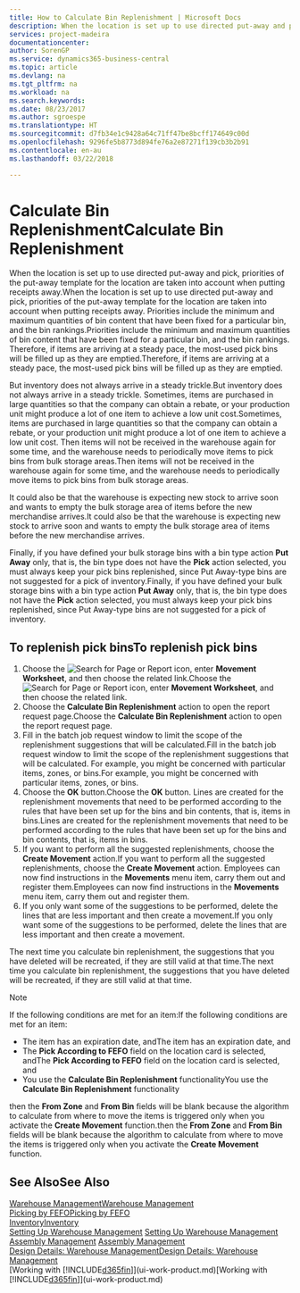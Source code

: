 ```yaml
---
title: How to Calculate Bin Replenishment | Microsoft Docs
description: When the location is set up to use directed put-away and pick, priorities of the put-away template for the location are taken into account when putting receipts away.
services: project-madeira
documentationcenter: 
author: SorenGP
ms.service: dynamics365-business-central
ms.topic: article
ms.devlang: na
ms.tgt_pltfrm: na
ms.workload: na
ms.search.keywords: 
ms.date: 08/23/2017
ms.author: sgroespe
ms.translationtype: HT
ms.sourcegitcommit: d7fb34e1c9428a64c71ff47be8bcff174649c00d
ms.openlocfilehash: 9296fe5b8773d894fe76a2e87271f139cb3b2b91
ms.contentlocale: en-au
ms.lasthandoff: 03/22/2018

---
```

# <a name="calculate-bin-replenishment"></a><span data-ttu-id="2f3ec-103">Calculate Bin Replenishment</span><span class="sxs-lookup"><span data-stu-id="2f3ec-103">Calculate Bin Replenishment</span></span>
<span data-ttu-id="2f3ec-104">When the location is set up to use directed put-away and pick, priorities of the put-away template for the location are taken into account when putting receipts away.</span><span class="sxs-lookup"><span data-stu-id="2f3ec-104">When the location is set up to use directed put-away and pick, priorities of the put-away template for the location are taken into account when putting receipts away.</span></span> <span data-ttu-id="2f3ec-105">Priorities include the minimum and maximum quantities of bin content that have been fixed for a particular bin, and the bin rankings.</span><span class="sxs-lookup"><span data-stu-id="2f3ec-105">Priorities include the minimum and maximum quantities of bin content that have been fixed for a particular bin, and the bin rankings.</span></span> <span data-ttu-id="2f3ec-106">Therefore, if items are arriving at a steady pace, the most-used pick bins will be filled up as they are emptied.</span><span class="sxs-lookup"><span data-stu-id="2f3ec-106">Therefore, if items are arriving at a steady pace, the most-used pick bins will be filled up as they are emptied.</span></span>  

<span data-ttu-id="2f3ec-107">But inventory does not always arrive in a steady trickle.</span><span class="sxs-lookup"><span data-stu-id="2f3ec-107">But inventory does not always arrive in a steady trickle.</span></span> <span data-ttu-id="2f3ec-108">Sometimes, items are purchased in large quantities so that the company can obtain a rebate, or your production unit might produce a lot of one item to achieve a low unit cost.</span><span class="sxs-lookup"><span data-stu-id="2f3ec-108">Sometimes, items are purchased in large quantities so that the company can obtain a rebate, or your production unit might produce a lot of one item to achieve a low unit cost.</span></span> <span data-ttu-id="2f3ec-109">Then items will not be received in the warehouse again for some time, and the warehouse needs to periodically move items to pick bins from bulk storage areas.</span><span class="sxs-lookup"><span data-stu-id="2f3ec-109">Then items will not be received in the warehouse again for some time, and the warehouse needs to periodically move items to pick bins from bulk storage areas.</span></span>  

<span data-ttu-id="2f3ec-110">It could also be that the warehouse is expecting new stock to arrive soon and wants to empty the bulk storage area of items before the new merchandise arrives.</span><span class="sxs-lookup"><span data-stu-id="2f3ec-110">It could also be that the warehouse is expecting new stock to arrive soon and wants to empty the bulk storage area of items before the new merchandise arrives.</span></span>  

<span data-ttu-id="2f3ec-111">Finally, if you have defined your bulk storage bins with a bin type action **Put Away** only, that is, the bin type does not have the **Pick** action selected, you must always keep your pick bins replenished, since Put Away-type bins are not suggested for a pick of inventory.</span><span class="sxs-lookup"><span data-stu-id="2f3ec-111">Finally, if you have defined your bulk storage bins with a bin type action **Put Away** only, that is, the bin type does not have the **Pick** action selected, you must always keep your pick bins replenished, since Put Away-type bins are not suggested for a pick of inventory.</span></span>  

## <a name="to-replenish-pick-bins"></a><span data-ttu-id="2f3ec-112">To replenish pick bins</span><span class="sxs-lookup"><span data-stu-id="2f3ec-112">To replenish pick bins</span></span>  
1.  <span data-ttu-id="2f3ec-113">Choose the ![Search for Page or Report](media/ui-search/search_small.png "Search for Page or Report icon") icon, enter **Movement Worksheet**, and then choose the related link.</span><span class="sxs-lookup"><span data-stu-id="2f3ec-113">Choose the ![Search for Page or Report](media/ui-search/search_small.png "Search for Page or Report icon") icon, enter **Movement Worksheet**, and then choose the related link.</span></span>  
2.  <span data-ttu-id="2f3ec-114">Choose the **Calculate Bin Replenishment** action to open the report request page.</span><span class="sxs-lookup"><span data-stu-id="2f3ec-114">Choose the **Calculate Bin Replenishment** action to open the report request page.</span></span>  
3.  <span data-ttu-id="2f3ec-115">Fill in the batch job request window to limit the scope of the replenishment suggestions that will be calculated.</span><span class="sxs-lookup"><span data-stu-id="2f3ec-115">Fill in the batch job request window to limit the scope of the replenishment suggestions that will be calculated.</span></span> <span data-ttu-id="2f3ec-116">For example, you might be concerned with particular items, zones, or bins.</span><span class="sxs-lookup"><span data-stu-id="2f3ec-116">For example, you might be concerned with particular items, zones, or bins.</span></span>  
4.  <span data-ttu-id="2f3ec-117">Choose the **OK** button.</span><span class="sxs-lookup"><span data-stu-id="2f3ec-117">Choose the **OK** button.</span></span> <span data-ttu-id="2f3ec-118">Lines are created for the replenishment movements that need to be performed according to the rules that have been set up for the bins and bin contents, that is, items in bins.</span><span class="sxs-lookup"><span data-stu-id="2f3ec-118">Lines are created for the replenishment movements that need to be performed according to the rules that have been set up for the bins and bin contents, that is, items in bins.</span></span>  
5.  <span data-ttu-id="2f3ec-119">If you want to perform all the suggested replenishments, choose the **Create Movement** action.</span><span class="sxs-lookup"><span data-stu-id="2f3ec-119">If you want to perform all the suggested replenishments, choose the **Create Movement** action.</span></span> <span data-ttu-id="2f3ec-120">Employees can now find instructions in the **Movements** menu item, carry them out and register them.</span><span class="sxs-lookup"><span data-stu-id="2f3ec-120">Employees can now find instructions in the **Movements** menu item, carry them out and register them.</span></span>  
6.  <span data-ttu-id="2f3ec-121">If you only want some of the suggestions to be performed, delete the lines that are less important and then create a movement.</span><span class="sxs-lookup"><span data-stu-id="2f3ec-121">If you only want some of the suggestions to be performed, delete the lines that are less important and then create a movement.</span></span>  

<span data-ttu-id="2f3ec-122">The next time you calculate bin replenishment, the suggestions that you have deleted will be recreated, if they are still valid at that time.</span><span class="sxs-lookup"><span data-stu-id="2f3ec-122">The next time you calculate bin replenishment, the suggestions that you have deleted will be recreated, if they are still valid at that time.</span></span>  

> [!NOTE]  
>  <span data-ttu-id="2f3ec-123">If the following conditions are met for an item:</span><span class="sxs-lookup"><span data-stu-id="2f3ec-123">If the following conditions are met for an item:</span></span>  
>   
>  -   <span data-ttu-id="2f3ec-124">The item has an expiration date, and</span><span class="sxs-lookup"><span data-stu-id="2f3ec-124">The item has an expiration date, and</span></span>  
> -   <span data-ttu-id="2f3ec-125">The **Pick According to FEFO** field on the location card is selected, and</span><span class="sxs-lookup"><span data-stu-id="2f3ec-125">The **Pick According to FEFO** field on the location card is selected, and</span></span>  
> -   <span data-ttu-id="2f3ec-126">You use the **Calculate Bin Replenishment** functionality</span><span class="sxs-lookup"><span data-stu-id="2f3ec-126">You use the **Calculate Bin Replenishment** functionality</span></span>  
>   
>  <span data-ttu-id="2f3ec-127">then the **From Zone** and **From Bin** fields will be blank because the algorithm to calculate from where to move the items is triggered only when you activate the **Create Movement** function.</span><span class="sxs-lookup"><span data-stu-id="2f3ec-127">then the **From Zone** and **From Bin** fields will be blank because the algorithm to calculate from where to move the items is triggered only when you activate the **Create Movement** function.</span></span>  

## <a name="see-also"></a><span data-ttu-id="2f3ec-128">See Also</span><span class="sxs-lookup"><span data-stu-id="2f3ec-128">See Also</span></span>  
[<span data-ttu-id="2f3ec-129">Warehouse Management</span><span class="sxs-lookup"><span data-stu-id="2f3ec-129">Warehouse Management</span></span>](warehouse-manage-warehouse.md)  
[<span data-ttu-id="2f3ec-130">Picking by FEFO</span><span class="sxs-lookup"><span data-stu-id="2f3ec-130">Picking by FEFO</span></span>](warehouse-picking-by-fefo.md)  
[<span data-ttu-id="2f3ec-131">Inventory</span><span class="sxs-lookup"><span data-stu-id="2f3ec-131">Inventory</span></span>](inventory-manage-inventory.md)  
<span data-ttu-id="2f3ec-132">[Setting Up Warehouse Management](warehouse-setup-warehouse.md)   </span><span class="sxs-lookup"><span data-stu-id="2f3ec-132">[Setting Up Warehouse Management](warehouse-setup-warehouse.md)   </span></span>  
<span data-ttu-id="2f3ec-133">[Assembly Management](assembly-assemble-items.md)  </span><span class="sxs-lookup"><span data-stu-id="2f3ec-133">[Assembly Management](assembly-assemble-items.md)  </span></span>  
[<span data-ttu-id="2f3ec-134">Design Details: Warehouse Management</span><span class="sxs-lookup"><span data-stu-id="2f3ec-134">Design Details: Warehouse Management</span></span>](design-details-warehouse-management.md)  
<span data-ttu-id="2f3ec-135">[Working with [!INCLUDE[d365fin](includes/d365fin_md.md)]](ui-work-product.md)</span><span class="sxs-lookup"><span data-stu-id="2f3ec-135">[Working with [!INCLUDE[d365fin](includes/d365fin_md.md)]](ui-work-product.md)</span></span>

